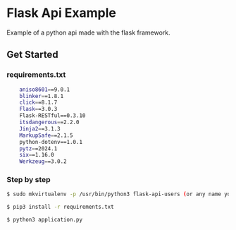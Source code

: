 # Flask Api Example

Example of a python api made with the flask framework.

## Get Started

### requirements.txt

```bash
    aniso8601==9.0.1
    blinker==1.8.1
    click==8.1.7
    Flask==3.0.3
    Flask-RESTful==0.3.10
    itsdangerous==2.2.0
    Jinja2==3.1.3
    MarkupSafe==2.1.5
    python-dotenv==1.0.1
    pytz==2024.1
    six==1.16.0
    Werkzeug==3.0.2
```

### Step by step

```bash
$ sudo mkvirtualenv -p /usr/bin/python3 flask-api-users (or any name you like)
```

```bash
$ pip3 install -r requirements.txt
```

```bash
$ python3 application.py
```